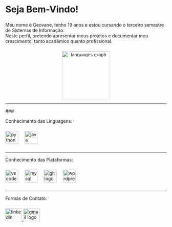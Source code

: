 <h1 align="left">Seja Bem-Vindo!</h1>

###

<p align="left">Meu nome é Geovane, tenho 19 anos e estou cursando o terceiro semestre de Sistemas de Informação.<br> Neste perfil, pretendo apresentar meus projetos e documentar meu crescimento, tanto acadêmico quanto profissional. </p>

###

<div align="center">
  <img src="https://github-readme-stats.vercel.app/api/top-langs?username=Geo0703&locale=en&hide_title=false&layout=compact&card_width=320&langs_count=5&theme=dark&hide_border=false&order=2" height="150" alt="languages graph"  />
</div>
<hr>
###

<p align="left">Conhecimento das Linguagens:</p>

###

<div align="left">
  <img src="https://cdn.jsdelivr.net/gh/devicons/devicon/icons/python/python-original.svg" height="40" alt="python logo"  />
  <img width="12" />
  <img src="https://cdn.jsdelivr.net/gh/devicons/devicon/icons/java/java-original.svg" height="40" alt="java logo"  />
</div>

###
<hr>
<p align="left">Conhecimento das Plataformas:</p>

###

<div align="left">
  <img src="https://cdn.jsdelivr.net/gh/devicons/devicon/icons/vscode/vscode-original.svg" height="40" alt="vscode logo"  />
  <img width="12" />
  <img src="https://cdn.jsdelivr.net/gh/devicons/devicon/icons/mysql/mysql-original.svg" height="40" alt="mysql logo"  />
  <img width="12" />
  <img src="https://cdn.jsdelivr.net/gh/devicons/devicon/icons/git/git-original.svg" height="40" alt="git logo"  />
  <img width="12" />
  <img src="https://cdn.jsdelivr.net/gh/devicons/devicon/icons/wordpress/wordpress-original.svg" height="40" alt="wordpress logo"  />
</div>

###
<hr>
<p align="left">Formas de Contato:</p>

###

<div align="left">
  <a href=https://www.linkedin.com/in/geovaneaugusto?utm_source=share&utm_campaign=share_via&utm_content=profile" target="_blank">
    <img src="https://raw.githubusercontent.com/maurodesouza/profile-readme-generator/master/src/assets/icons/social/linkedin/default.svg" width="52" height="40" alt="linkedin logo"  />
  </a>
  <a href="mailto:geovaneaugusto0703@gmail.com" target="_blank">
    <img src="https://raw.githubusercontent.com/maurodesouza/profile-readme-generator/master/src/assets/icons/social/gmail/default.svg" width="52" height="40" alt="gmail logo"  />
  </a>
</div>

###
